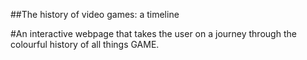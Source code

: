 ##The history of video games: a timeline

#An interactive webpage that takes the user on a journey through the colourful history of all things GAME.

